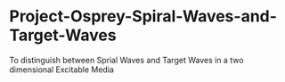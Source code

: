 # Project-Osprey-Spiral-Waves-and-Target-Waves
To distinguish between Sprial Waves and Target Waves in a two dimensional Excitable Media 
